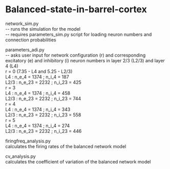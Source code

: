 # Balanced-state-in-barrel-cortex

network_sim.py  
                      -- runs the simulation for the model  
                      -- requires parameters_sim.py script for loading neuron numbers and connection probabilities  

parameters_adi.py  
                      -- asks user input for network configuration (r) and corresponding excitatory (e) and inhibitory (i) neuron numbers in layer 2/3 (L2/3) and layer 4 (L4)   
                            r = 0 (7.35 - L4 and 5.25 - L2/3)  
                                  L4   : n_e_4 = 1374 ; n_i_4 = 187  
                                  L2/3 : n_e_23 = 2232 ; n_i_23 = 425     
                            r = 3  
                                  L4   : n_e_4 = 1374 ; n_i_4 = 458  
                                  L2/3 : n_e_23 = 2232 ; n_i_23 = 744  
                            r = 4  
                                  L4   : n_e_4 = 1374 ; n_i_4 = 343  
                                  L2/3 : n_e_23 = 2232 ; n_i_23 = 558  
                            r = 5  
                                  L4   : n_e_4 = 1374 ; n_i_4 = 274  
                                  L2/3 : n_e_23 = 2232 ; n_i_23 = 446  
                                  
  firingfreq_analysis.py  
  calculates the firing rates of the balanced network model  
    
  cv_analysis.py  
  calculates the coefficient of variation of the balanced network model  
